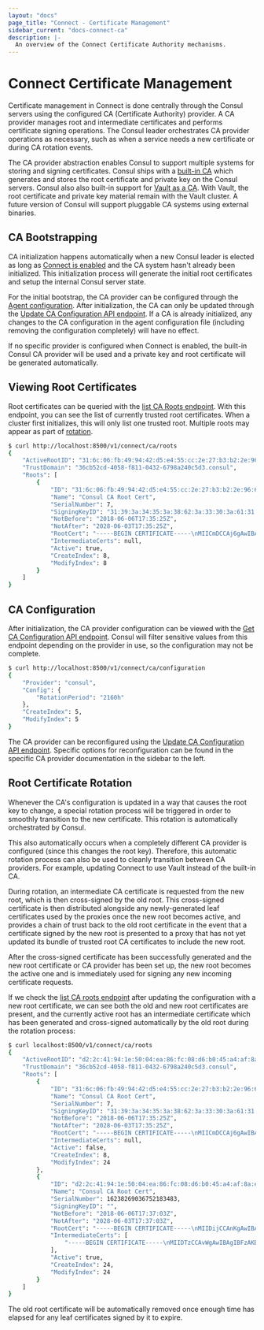 ```yaml
---
layout: "docs"
page_title: "Connect - Certificate Management"
sidebar_current: "docs-connect-ca"
description: |-
  An overview of the Connect Certificate Authority mechanisms.
---
```


# Connect Certificate Management

Certificate management in Connect is done centrally through the Consul
servers using the configured CA (Certificate Authority) provider. A CA provider
manages root and intermediate certificates and performs certificate signing
operations. The Consul leader orchestrates CA provider operations as necessary,
such as when a service needs a new certificate or during CA rotation events.

The CA provider abstraction enables Consul to support multiple systems for
storing and signing certificates. Consul ships with a
[built-in CA](/docs/connect/ca/consul.html) which generates and stores the
root certificate and private key on the Consul servers. Consul also also
built-in support for
[Vault as a CA](/docs/connect/ca/vault.html). With Vault, the root certificate
and private key material remain with the Vault cluster. A future version of
Consul will support pluggable CA systems using external binaries.

## CA Bootstrapping

CA initialization happens automatically when a new Consul leader is elected
as long as
[Connect is enabled](/docs/connect/configuration.html#enable-connect-on-the-cluster)
and the CA system hasn't already been initialized. This initialization process
will generate the initial root certificates and setup the internal Consul server
state.

For the initial bootstrap, the CA provider can be configured through the
[Agent configuration](docs/agent/options.html#connect_ca_config). After
initialization, the CA can only be updated through the
[Update CA Configuration API endpoint](/api/connect/ca.html#update-ca-configuration).
If a CA is already initialized, any changes to the CA configuration in the
agent configuration file (including removing the configuration completely)
will have no effect.

If no specific provider is configured when Connect is enabled, the built-in
Consul CA provider will be used and a private key and root certificate will
be generated automatically.

## Viewing Root Certificates

Root certificates can be queried with the
[list CA Roots endpoint](/api/connect/ca.html#list-ca-root-certificates).
With this endpoint, you can see the list of currently trusted root certificates.
When a cluster first initializes, this will only list one trusted root. Multiple
roots may appear as part of
[rotation](#).

```bash
$ curl http://localhost:8500/v1/connect/ca/roots
{
    "ActiveRootID": "31:6c:06:fb:49:94:42:d5:e4:55:cc:2e:27:b3:b2:2e:96:67:3e:7e",
    "TrustDomain": "36cb52cd-4058-f811-0432-6798a240c5d3.consul",
    "Roots": [
        {
            "ID": "31:6c:06:fb:49:94:42:d5:e4:55:cc:2e:27:b3:b2:2e:96:67:3e:7e",
            "Name": "Consul CA Root Cert",
            "SerialNumber": 7,
            "SigningKeyID": "31:39:3a:34:35:3a:38:62:3a:33:30:3a:61:31:3a:34:35:3a:38:34:3a:61:65:3a:32:33:3a:35:32:3a:64:62:3a:38:64:3a:31:62:3a:66:66:3a:61:39:3a:30:39:3a:64:62:3a:66:63:3a:32:61:3a:37:32:3a:33:39:3a:61:65:3a:64:61:3a:31:31:3a:35:33:3a:66:34:3a:33:37:3a:35:63:3a:64:65:3a:64:31:3a:36:38:3a:64:38",
            "NotBefore": "2018-06-06T17:35:25Z",
            "NotAfter": "2028-06-03T17:35:25Z",
            "RootCert": "-----BEGIN CERTIFICATE-----\nMIICmDCCAj6gAwIBAgIBBzAKBggqhkjOPQQDAjAWMRQwEgYDVQQDEwtDb25zdWwg\nQ0EgNzAeFw0xODA2MDYxNzM1MjVaFw0yODA2MDMxNzM1MjVaMBYxFDASBgNVBAMT\nC0NvbnN1bCBDQSA3MFkwEwYHKoZIzj0CAQYIKoZIzj0DAQcDQgAEgo09lpx63bHw\ncSXeeoSpHpHgyzX1Q8ewJ3RUg6Ie8Howbs/QBz1y/kGxsF35HXij3YrqhgQyPPx4\nbQ8FH2YR4aOCAXswggF3MA4GA1UdDwEB/wQEAwIBhjAPBgNVHRMBAf8EBTADAQH/\nMGgGA1UdDgRhBF8xOTo0NTo4YjozMDphMTo0NTo4NDphZToyMzo1MjpkYjo4ZDox\nYjpmZjphOTowOTpkYjpmYzoyYTo3MjozOTphZTpkYToxMTo1MzpmNDozNzo1Yzpk\nZTpkMTo2ODpkODBqBgNVHSMEYzBhgF8xOTo0NTo4YjozMDphMTo0NTo4NDphZToy\nMzo1MjpkYjo4ZDoxYjpmZjphOTowOTpkYjpmYzoyYTo3MjozOTphZTpkYToxMTo1\nMzpmNDozNzo1YzpkZTpkMTo2ODpkODA/BgNVHREEODA2hjRzcGlmZmU6Ly8zNmNi\nNTJjZC00MDU4LWY4MTEtMDQzMi02Nzk4YTI0MGM1ZDMuY29uc3VsMD0GA1UdHgEB\n/wQzMDGgLzAtgiszNmNiNTJjZC00MDU4LWY4MTEtMDQzMi02Nzk4YTI0MGM1ZDMu\nY29uc3VsMAoGCCqGSM49BAMCA0gAMEUCIHl6UDdouw8Fzn/oDHputAxt3UFbVg/U\nvC6jWPuqqMwmAiEAkvMadtwjtNU7m/AQRJrj1LeG3eXw7dWO8SlI2fEs0yY=\n-----END CERTIFICATE-----\n",
            "IntermediateCerts": null,
            "Active": true,
            "CreateIndex": 8,
            "ModifyIndex": 8
        }
    ]
}
```

## CA Configuration

After initialization, the CA provider configuration can be viewed with the
[Get CA Configuration API endpoint](/api/connect/ca.html#get-ca-configuration).
Consul will filter sensitive values from this endpoint depending on the
provider in use, so the configuration may not be complete.

```bash
$ curl http://localhost:8500/v1/connect/ca/configuration
{
    "Provider": "consul",
    "Config": {
        "RotationPeriod": "2160h"
    },
    "CreateIndex": 5,
    "ModifyIndex": 5
}
```

The CA provider can be reconfigured using the
[Update CA Configuration API endpoint](/api/connect/ca.html#update-ca-configuration).
Specific options for reconfiguration can be found in the specific
CA provider documentation in the sidebar to the left.

## Root Certificate Rotation

Whenever the CA's configuration is updated in a way that causes the root key to
change, a special rotation process will be triggered in order to smoothly transition to
the new certificate. This rotation is automatically orchestrated by Consul.

This also automatically occurs when a completely different CA provider is
configured (since this changes the root key). Therefore, this automatic rotation
process can also be used to cleanly transition between CA providers. For example,
updating Connect to use Vault instead of the built-in CA.

During rotation, an intermediate CA certificate is requested from the new root, which is then
cross-signed by the old root. This cross-signed certificate is then distributed
alongside any newly-generated leaf certificates used by the proxies once the new root
becomes active, and provides a chain of trust back to the old root certificate in the
event that a certificate signed by the new root is presented to a proxy that has not yet
updated its bundle of trusted root CA certificates to include the new root.

After the cross-signed certificate has been successfully generated and the new root
certificate or CA provider has been set up, the new root becomes the active one
and is immediately used for signing any new incoming certificate requests.

If we check the [list CA roots endpoint](/api/connect/ca.html#list-ca-root-certificates)
after updating the configuration with a new root certificate, we can see both the old and new root
certificates are present, and the currently active root has an intermediate certificate
which has been generated and cross-signed automatically by the old root during the
rotation process:

```bash
$ curl localhost:8500/v1/connect/ca/roots
{
    "ActiveRootID": "d2:2c:41:94:1e:50:04:ea:86:fc:08:d6:b0:45:a4:af:8a:eb:76:a0",
    "TrustDomain": "36cb52cd-4058-f811-0432-6798a240c5d3.consul",
    "Roots": [
        {
            "ID": "31:6c:06:fb:49:94:42:d5:e4:55:cc:2e:27:b3:b2:2e:96:67:3e:7e",
            "Name": "Consul CA Root Cert",
            "SerialNumber": 7,
            "SigningKeyID": "31:39:3a:34:35:3a:38:62:3a:33:30:3a:61:31:3a:34:35:3a:38:34:3a:61:65:3a:32:33:3a:35:32:3a:64:62:3a:38:64:3a:31:62:3a:66:66:3a:61:39:3a:30:39:3a:64:62:3a:66:63:3a:32:61:3a:37:32:3a:33:39:3a:61:65:3a:64:61:3a:31:31:3a:35:33:3a:66:34:3a:33:37:3a:35:63:3a:64:65:3a:64:31:3a:36:38:3a:64:38",
            "NotBefore": "2018-06-06T17:35:25Z",
            "NotAfter": "2028-06-03T17:35:25Z",
            "RootCert": "-----BEGIN CERTIFICATE-----\nMIICmDCCAj6gAwIBAgIBBzAKBggqhkjOPQQDAjAWMRQwEgYDVQQDEwtDb25zdWwg\nQ0EgNzAeFw0xODA2MDYxNzM1MjVaFw0yODA2MDMxNzM1MjVaMBYxFDASBgNVBAMT\nC0NvbnN1bCBDQSA3MFkwEwYHKoZIzj0CAQYIKoZIzj0DAQcDQgAEgo09lpx63bHw\ncSXeeoSpHpHgyzX1Q8ewJ3RUg6Ie8Howbs/QBz1y/kGxsF35HXij3YrqhgQyPPx4\nbQ8FH2YR4aOCAXswggF3MA4GA1UdDwEB/wQEAwIBhjAPBgNVHRMBAf8EBTADAQH/\nMGgGA1UdDgRhBF8xOTo0NTo4YjozMDphMTo0NTo4NDphZToyMzo1MjpkYjo4ZDox\nYjpmZjphOTowOTpkYjpmYzoyYTo3MjozOTphZTpkYToxMTo1MzpmNDozNzo1Yzpk\nZTpkMTo2ODpkODBqBgNVHSMEYzBhgF8xOTo0NTo4YjozMDphMTo0NTo4NDphZToy\nMzo1MjpkYjo4ZDoxYjpmZjphOTowOTpkYjpmYzoyYTo3MjozOTphZTpkYToxMTo1\nMzpmNDozNzo1YzpkZTpkMTo2ODpkODA/BgNVHREEODA2hjRzcGlmZmU6Ly8zNmNi\nNTJjZC00MDU4LWY4MTEtMDQzMi02Nzk4YTI0MGM1ZDMuY29uc3VsMD0GA1UdHgEB\n/wQzMDGgLzAtgiszNmNiNTJjZC00MDU4LWY4MTEtMDQzMi02Nzk4YTI0MGM1ZDMu\nY29uc3VsMAoGCCqGSM49BAMCA0gAMEUCIHl6UDdouw8Fzn/oDHputAxt3UFbVg/U\nvC6jWPuqqMwmAiEAkvMadtwjtNU7m/AQRJrj1LeG3eXw7dWO8SlI2fEs0yY=\n-----END CERTIFICATE-----\n",
            "IntermediateCerts": null,
            "Active": false,
            "CreateIndex": 8,
            "ModifyIndex": 24
        },
        {
            "ID": "d2:2c:41:94:1e:50:04:ea:86:fc:08:d6:b0:45:a4:af:8a:eb:76:a0",
            "Name": "Consul CA Root Cert",
            "SerialNumber": 16238269036752183483,
            "SigningKeyID": "",
            "NotBefore": "2018-06-06T17:37:03Z",
            "NotAfter": "2028-06-03T17:37:03Z",
            "RootCert": "-----BEGIN CERTIFICATE-----\nMIIDijCCAnKgAwIBAgIJAOFZ66em1qC7MA0GCSqGSIb3DQEBCwUAMGIxCzAJBgNV\nBAYTAlVTMRMwEQYDVQQIDApDYWxpZm9ybmlhMRYwFAYDVQQHDA1TYW4gRnJhbmNp\nc2NvMRIwEAYDVQQKDAlIYXNoaUNvcnAxEjAQBgNVBAMMCWxvY2FsaG9zdDAeFw0x\nODA2MDYxNzM3MDNaFw0yODA2MDMxNzM3MDNaMGIxCzAJBgNVBAYTAlVTMRMwEQYD\nVQQIDApDYWxpZm9ybmlhMRYwFAYDVQQHDA1TYW4gRnJhbmNpc2NvMRIwEAYDVQQK\nDAlIYXNoaUNvcnAxEjAQBgNVBAMMCWxvY2FsaG9zdDCCASIwDQYJKoZIhvcNAQEB\nBQADggEPADCCAQoCggEBAK6ostXN6W093EpI3RDNQDwC1Gq3lPNoodL5XRaVVIBU\n3X5iC+Ttk02p67cHUguh4ZrWr3o3Dzxm+gKK0lfZLW0nNYNPAIGZWQD9zVSx1Lqt\n8X0pd+fhMV5coQrh3YIG/vy17IBTSBuRUX0mXOKjOeJJlrw1HQZ8pfm7WX6LFul2\nXszvgn5K1XR+9nhPy6K2bv99qsY0sm7AqCS2BjYBW8QmNngJOdLPdhyFh7invyXe\nPqgujc/KoA3P6e3/G7bJZ9+qoQMK8uwD7PxtA2hdQ9t0JGPsyWgzhwfBxWdBWRzV\nRvVi6Yu2tvw3QrjdeKQ5Ouw9FUb46VnTU7jTO974HjkCAwEAAaNDMEEwPwYDVR0R\nBDgwNoY0c3BpZmZlOi8vMzZjYjUyY2QtNDA1OC1mODExLTA0MzItNjc5OGEyNDBj\nNWQzLmNvbnN1bDANBgkqhkiG9w0BAQsFAAOCAQEATHgCro9VXj7JbH/tlB6f/KWf\n7r98+rlUE684ZRW9XcA9uUA6y265VPnemsC/EykPsririoh8My1jVPuEfgMksR39\n9eMDJKfutvSpLD1uQqZE8hu/hcYyrmQTFKjW71CfGIl/FKiAg7wXEw2ljLN9bxNv\nGG118wrJyMZrRvFjC2QKY025QQSJ6joNLFMpftsZrJlELtRV+nx3gMabpiDRXhIw\nJM6ti26P1PyVgGRPCOG10v+OuUtwe0IZoOqWpPJN8jzSuqZWf99uolkG0xuqLNz6\nd8qvTp1YF9tTmysgvdeGALez/02HTF035RVTsQfH9tM/+4yG1UnmjLpz3p4Fow==\n-----END CERTIFICATE-----",
            "IntermediateCerts": [
                "-----BEGIN CERTIFICATE-----\nMIIDTzCCAvWgAwIBAgIBFzAKBggqhkjOPQQDAjAWMRQwEgYDVQQDEwtDb25zdWwg\nQ0EgNzAeFw0xODA2MDYxNzM3MDNaFw0yODA2MDMxNzM3MDNaMGIxCzAJBgNVBAYT\nAlVTMRMwEQYDVQQIDApDYWxpZm9ybmlhMRYwFAYDVQQHDA1TYW4gRnJhbmNpc2Nv\nMRIwEAYDVQQKDAlIYXNoaUNvcnAxEjAQBgNVBAMMCWxvY2FsaG9zdDCCASIwDQYJ\nKoZIhvcNAQEBBQADggEPADCCAQoCggEBAK6ostXN6W093EpI3RDNQDwC1Gq3lPNo\nodL5XRaVVIBU3X5iC+Ttk02p67cHUguh4ZrWr3o3Dzxm+gKK0lfZLW0nNYNPAIGZ\nWQD9zVSx1Lqt8X0pd+fhMV5coQrh3YIG/vy17IBTSBuRUX0mXOKjOeJJlrw1HQZ8\npfm7WX6LFul2Xszvgn5K1XR+9nhPy6K2bv99qsY0sm7AqCS2BjYBW8QmNngJOdLP\ndhyFh7invyXePqgujc/KoA3P6e3/G7bJZ9+qoQMK8uwD7PxtA2hdQ9t0JGPsyWgz\nhwfBxWdBWRzVRvVi6Yu2tvw3QrjdeKQ5Ouw9FUb46VnTU7jTO974HjkCAwEAAaOC\nARswggEXMGgGA1UdDgRhBF8xOTo0NTo4YjozMDphMTo0NTo4NDphZToyMzo1Mjpk\nYjo4ZDoxYjpmZjphOTowOTpkYjpmYzoyYTo3MjozOTphZTpkYToxMTo1MzpmNDoz\nNzo1YzpkZTpkMTo2ODpkODBqBgNVHSMEYzBhgF8xOTo0NTo4YjozMDphMTo0NTo4\nNDphZToyMzo1MjpkYjo4ZDoxYjpmZjphOTowOTpkYjpmYzoyYTo3MjozOTphZTpk\nYToxMTo1MzpmNDozNzo1YzpkZTpkMTo2ODpkODA/BgNVHREEODA2hjRzcGlmZmU6\nLy8zNmNiNTJjZC00MDU4LWY4MTEtMDQzMi02Nzk4YTI0MGM1ZDMuY29uc3VsMAoG\nCCqGSM49BAMCA0gAMEUCIBp46tRDot7GFyDXu7egq7lXBvn+UUHD5MmlFvdWmtnm\nAiEAwKBzEMcLd5kCBgFHNGyksRAMh/AGdEW859aL6z0u4gM=\n-----END CERTIFICATE-----\n"
            ],
            "Active": true,
            "CreateIndex": 24,
            "ModifyIndex": 24
        }
    ]
}
```

The old root certificate will be automatically removed once enough time has elapsed
for any leaf certificates signed by it to expire.
